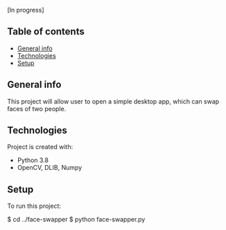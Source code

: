 [In progress]
## Table of contents
* [General info](#general-info)
* [Technologies](#technologies)
* [Setup](#setup)

## General info
This project will allow user to open a simple desktop app, which can swap faces of two people.
	
## Technologies
Project is created with:
* Python 3.8
* OpenCV, DLIB, Numpy
	
## Setup
To run this project:

$ cd ../face-swapper
$ python face-swapper.py
